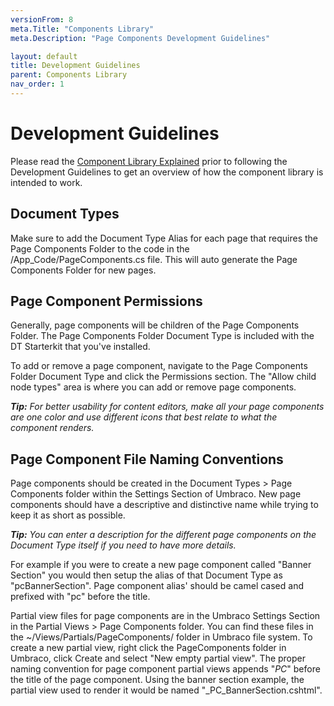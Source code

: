 ```yaml
---
versionFrom: 8
meta.Title: "Components Library"
meta.Description: "Page Components Development Guidelines"

layout: default
title: Development Guidelines
parent: Components Library
nav_order: 1
---
```


# Development Guidelines

Please read the [Component Library Explained](Component-Library-Explained.md) prior to following the Development Guidelines to get an overview of how the component library is intended to work.

## Document Types

Make sure to add the Document Type Alias for each page that requires the Page Components Folder to the code in the /App_Code/PageComponents.cs file. This will auto generate the Page Components Folder for new pages.

## Page Component Permissions

Generally, page components will be children of the Page Components Folder. The Page Components Folder Document Type is included with the DT Starterkit that you've installed. 

To add or remove a page component, navigate to the Page Components Folder Document Type and click the Permissions section. The "Allow child node types" area is where you can add or remove page components.

_**Tip:** For better usability for content editors, make all your page components are one color and use different icons that best relate to what the component renders._

## Page Component File Naming Conventions

Page components should be created in the Document Types > Page Components folder within the Settings Section of Umbraco. New page components should have a descriptive and distinctive name while trying to keep it as short as possible. 

_**Tip:** You can enter a description for the different page components on the Document Type itself if you need to have more details._
	
For example if you were to create a new page component called "Banner Section" you would then setup the alias of that Document Type as "pcBannerSection". Page component alias' should be camel cased and prefixed with "pc" before the title. 

Partial view files for page components are in the Umbraco Settings Section in the Partial Views > Page Components folder. You can find these files in the ~/Views/Partials/PageComponents/ folder in Umbraco file system. To create a new partial view, right click the PageComponents folder in Umbraco, click Create and select "New empty partial view". The proper naming convention for page component partial views appends "_PC_" before the title of the page component. Using the banner section example, the partial view used to render it would be named "_PC_BannerSection.cshtml". 
